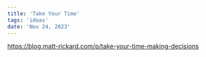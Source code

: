 ```yaml
---
title: 'Take Your Time'
tags: 'ideas'
date: 'Nov 24, 2023'
---
```


https://blog.matt-rickard.com/p/take-your-time-making-decisions
